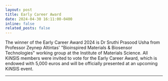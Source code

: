 ```yaml
---
layout: post
title: Early Career Award
date: 2024-04-30 16:11:00-0400
inline: false
related_posts: false
---
```


The winner of the Early Career Award 2024 is Dr Sruthi Prasood Usha from Professor Zeynep Altintas' "Bioinspired Materials & Biosensor Technologies" working group at the Institute of Materials Science. All KiNSIS members were invited to vote for the Early Career Award, which is endowed with 5,000 euros and will be officially presented at an upcoming KiNSIS event. 

---

